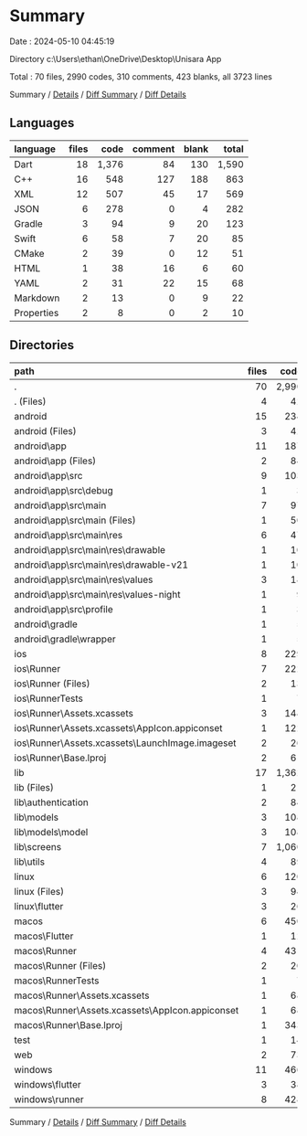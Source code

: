 # Summary

Date : 2024-05-10 04:45:19

Directory c:\\Users\\ethan\\OneDrive\\Desktop\\Unisara App

Total : 70 files,  2990 codes, 310 comments, 423 blanks, all 3723 lines

Summary / [Details](details.md) / [Diff Summary](diff.md) / [Diff Details](diff-details.md)

## Languages
| language | files | code | comment | blank | total |
| :--- | ---: | ---: | ---: | ---: | ---: |
| Dart | 18 | 1,376 | 84 | 130 | 1,590 |
| C++ | 16 | 548 | 127 | 188 | 863 |
| XML | 12 | 507 | 45 | 17 | 569 |
| JSON | 6 | 278 | 0 | 4 | 282 |
| Gradle | 3 | 94 | 9 | 20 | 123 |
| Swift | 6 | 58 | 7 | 20 | 85 |
| CMake | 2 | 39 | 0 | 12 | 51 |
| HTML | 1 | 38 | 16 | 6 | 60 |
| YAML | 2 | 31 | 22 | 15 | 68 |
| Markdown | 2 | 13 | 0 | 9 | 22 |
| Properties | 2 | 8 | 0 | 2 | 10 |

## Directories
| path | files | code | comment | blank | total |
| :--- | ---: | ---: | ---: | ---: | ---: |
| . | 70 | 2,990 | 310 | 423 | 3,723 |
| . (Files) | 4 | 42 | 22 | 22 | 86 |
| android | 15 | 234 | 52 | 36 | 322 |
| android (Files) | 3 | 42 | 2 | 9 | 53 |
| android\\app | 11 | 187 | 50 | 26 | 263 |
| android\\app (Files) | 2 | 84 | 7 | 12 | 103 |
| android\\app\\src | 9 | 103 | 43 | 14 | 160 |
| android\\app\\src\\debug | 1 | 3 | 4 | 1 | 8 |
| android\\app\\src\\main | 7 | 97 | 35 | 12 | 144 |
| android\\app\\src\\main (Files) | 1 | 50 | 11 | 3 | 64 |
| android\\app\\src\\main\\res | 6 | 47 | 24 | 9 | 80 |
| android\\app\\src\\main\\res\\drawable | 1 | 10 | 3 | 3 | 16 |
| android\\app\\src\\main\\res\\drawable-v21 | 1 | 10 | 3 | 3 | 16 |
| android\\app\\src\\main\\res\\values | 3 | 18 | 9 | 2 | 29 |
| android\\app\\src\\main\\res\\values-night | 1 | 9 | 9 | 1 | 19 |
| android\\app\\src\\profile | 1 | 3 | 4 | 1 | 8 |
| android\\gradle | 1 | 5 | 0 | 1 | 6 |
| android\\gradle\\wrapper | 1 | 5 | 0 | 1 | 6 |
| ios | 8 | 229 | 4 | 13 | 246 |
| ios\\Runner | 7 | 222 | 2 | 9 | 233 |
| ios\\Runner (Files) | 2 | 13 | 0 | 3 | 16 |
| ios\\RunnerTests | 1 | 7 | 2 | 4 | 13 |
| ios\\Runner\\Assets.xcassets | 3 | 148 | 0 | 4 | 152 |
| ios\\Runner\\Assets.xcassets\\AppIcon.appiconset | 1 | 122 | 0 | 1 | 123 |
| ios\\Runner\\Assets.xcassets\\LaunchImage.imageset | 2 | 26 | 0 | 3 | 29 |
| ios\\Runner\\Base.lproj | 2 | 61 | 2 | 2 | 65 |
| lib | 17 | 1,362 | 77 | 123 | 1,562 |
| lib (Files) | 1 | 21 | 0 | 9 | 30 |
| lib\\authentication | 2 | 84 | 27 | 21 | 132 |
| lib\\models | 3 | 108 | 12 | 13 | 133 |
| lib\\models\\model | 3 | 108 | 12 | 13 | 133 |
| lib\\screens | 7 | 1,060 | 37 | 69 | 1,166 |
| lib\\utils | 4 | 89 | 1 | 11 | 101 |
| linux | 6 | 120 | 33 | 50 | 203 |
| linux (Files) | 3 | 94 | 24 | 33 | 151 |
| linux\\flutter | 3 | 26 | 9 | 17 | 52 |
| macos | 6 | 450 | 5 | 16 | 471 |
| macos\\Flutter | 1 | 12 | 3 | 4 | 19 |
| macos\\Runner | 4 | 431 | 0 | 8 | 439 |
| macos\\Runner (Files) | 2 | 20 | 0 | 6 | 26 |
| macos\\RunnerTests | 1 | 7 | 2 | 4 | 13 |
| macos\\Runner\\Assets.xcassets | 1 | 68 | 0 | 1 | 69 |
| macos\\Runner\\Assets.xcassets\\AppIcon.appiconset | 1 | 68 | 0 | 1 | 69 |
| macos\\Runner\\Base.lproj | 1 | 343 | 0 | 1 | 344 |
| test | 1 | 14 | 7 | 7 | 28 |
| web | 2 | 73 | 16 | 7 | 96 |
| windows | 11 | 466 | 94 | 149 | 709 |
| windows\\flutter | 3 | 38 | 9 | 17 | 64 |
| windows\\runner | 8 | 428 | 85 | 132 | 645 |

Summary / [Details](details.md) / [Diff Summary](diff.md) / [Diff Details](diff-details.md)